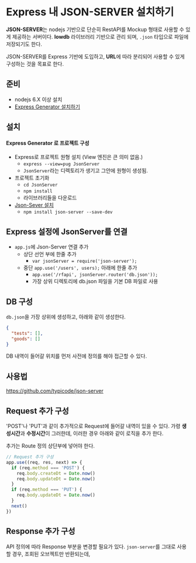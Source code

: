 Express 내 JSON-SERVER 설치하기
=====
**JSON-SERVER**는 nodejs 기반으로 단순히 RestAPI를 Mockup 형태로 사용할 수 있게 제공하는 서버이다. **lowdb** 라이브러리 기반으로 관리 되며, `.json` 타입으로 파일에 저장되기도 한다.

JSON-SERVER를 Express 기반에 도입하고, **URL**에 따라 분리되어 사용할 수 있게 구성하는 것을 목표로 한다.

준비
----
* nodejs 6.X 이상 설치
* [Express Generator 설치하기](https://expressjs.com/en/starter/generator.html)

설치
-----
#### Express Generator 로 프로젝트 구성
* Express로 프로젝트 원형 설치 (View 엔진은 큰 의미 없음.)
  * `express --view=pug JsonServer`
  * `JsonServer`라는 디렉토리가 생기고 그안에 원형이 생성됨.
* 프로젝트 초기화
  * `cd JsonServer`
  * `npm install`
  * 라이브러리들을 다운로드
* [Json-Sever 설치](https://github.com/typicode/json-server)
  * `npm install json-server --save-dev`

Express 설정에 JsonServer를 연결
-----
* `app.js`에 Json-Server 연결 추가
  * 상단 선언 부에 한줄 추가
    * `var jsonServer = require('json-server');`
  * 중단 `app.use('/users', users);` 아래에 한줄 추가
    * `app.use('/rfapi', jsonServer.router('db.json'));`
    * 가장 상위 디렉토리에 db.json 파일을 기본 DB 파일로 사용

DB 구성
-----
`db.json`을 가장 상위에 생성하고, 아래와 같이 생성한다.

```json
{
  "tests": [],
  "goods": []
}
```

DB 내역이 들어갈 위치를 먼저 사전에 정의를 해야 접근할 수 있다.

사용법
-----
https://github.com/typicode/json-server

Request 추가 구성
-----
'POST'나 'PUT'과 같이 추가적으로 Request에 들어갈 내역이 있을 수 있다. 가령 **생성시간**과 **수정시간**이 그러한데, 이러한 경우 아래와 같이 로직을 추가 한다.

추가는 Route 정의 상단부에 넣어야 한다.

```javascript
// Request 추가 구성
app.use((req, res, next) => {
  if (req.method === 'POST') {
    req.body.createDt = Date.now()
    req.body.updateDt = Date.now()
  }
  if (req.method === 'PUT') {
    req.body.updateDt = Date.now()
  }
  next()
})
```

Response 추가 구성
-----
API 정의에 따라 Response 부분을 변경할 필요가 있다. `json-server`를 그대로 사용할 경우, 조회된 오브젝트만 반환되는데,